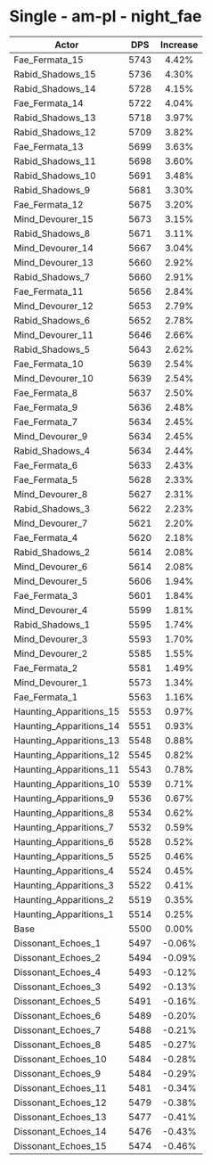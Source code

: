# Single - am-pl - night_fae
| Actor | DPS | Increase |
|---|:---:|:---:|
|Fae_Fermata_15|5743|4.42%|
|Rabid_Shadows_15|5736|4.30%|
|Rabid_Shadows_14|5728|4.15%|
|Fae_Fermata_14|5722|4.04%|
|Rabid_Shadows_13|5718|3.97%|
|Rabid_Shadows_12|5709|3.82%|
|Fae_Fermata_13|5699|3.63%|
|Rabid_Shadows_11|5698|3.60%|
|Rabid_Shadows_10|5691|3.48%|
|Rabid_Shadows_9|5681|3.30%|
|Fae_Fermata_12|5675|3.20%|
|Mind_Devourer_15|5673|3.15%|
|Rabid_Shadows_8|5671|3.11%|
|Mind_Devourer_14|5667|3.04%|
|Mind_Devourer_13|5660|2.92%|
|Rabid_Shadows_7|5660|2.91%|
|Fae_Fermata_11|5656|2.84%|
|Mind_Devourer_12|5653|2.79%|
|Rabid_Shadows_6|5652|2.78%|
|Mind_Devourer_11|5646|2.66%|
|Rabid_Shadows_5|5643|2.62%|
|Fae_Fermata_10|5639|2.54%|
|Mind_Devourer_10|5639|2.54%|
|Fae_Fermata_8|5637|2.50%|
|Fae_Fermata_9|5636|2.48%|
|Fae_Fermata_7|5634|2.45%|
|Mind_Devourer_9|5634|2.45%|
|Rabid_Shadows_4|5634|2.44%|
|Fae_Fermata_6|5633|2.43%|
|Fae_Fermata_5|5628|2.33%|
|Mind_Devourer_8|5627|2.31%|
|Rabid_Shadows_3|5622|2.23%|
|Mind_Devourer_7|5621|2.20%|
|Fae_Fermata_4|5620|2.18%|
|Rabid_Shadows_2|5614|2.08%|
|Mind_Devourer_6|5614|2.08%|
|Mind_Devourer_5|5606|1.94%|
|Fae_Fermata_3|5601|1.84%|
|Mind_Devourer_4|5599|1.81%|
|Rabid_Shadows_1|5595|1.74%|
|Mind_Devourer_3|5593|1.70%|
|Mind_Devourer_2|5585|1.55%|
|Fae_Fermata_2|5581|1.49%|
|Mind_Devourer_1|5573|1.34%|
|Fae_Fermata_1|5563|1.16%|
|Haunting_Apparitions_15|5553|0.97%|
|Haunting_Apparitions_14|5551|0.93%|
|Haunting_Apparitions_13|5548|0.88%|
|Haunting_Apparitions_12|5545|0.82%|
|Haunting_Apparitions_11|5543|0.78%|
|Haunting_Apparitions_10|5539|0.71%|
|Haunting_Apparitions_9|5536|0.67%|
|Haunting_Apparitions_8|5534|0.62%|
|Haunting_Apparitions_7|5532|0.59%|
|Haunting_Apparitions_6|5528|0.52%|
|Haunting_Apparitions_5|5525|0.46%|
|Haunting_Apparitions_4|5524|0.45%|
|Haunting_Apparitions_3|5522|0.41%|
|Haunting_Apparitions_2|5519|0.35%|
|Haunting_Apparitions_1|5514|0.25%|
|Base|5500|0.00%|
|Dissonant_Echoes_1|5497|-0.06%|
|Dissonant_Echoes_2|5494|-0.09%|
|Dissonant_Echoes_4|5493|-0.12%|
|Dissonant_Echoes_3|5492|-0.13%|
|Dissonant_Echoes_5|5491|-0.16%|
|Dissonant_Echoes_6|5489|-0.20%|
|Dissonant_Echoes_7|5488|-0.21%|
|Dissonant_Echoes_8|5485|-0.27%|
|Dissonant_Echoes_10|5484|-0.28%|
|Dissonant_Echoes_9|5484|-0.29%|
|Dissonant_Echoes_11|5481|-0.34%|
|Dissonant_Echoes_12|5479|-0.38%|
|Dissonant_Echoes_13|5477|-0.41%|
|Dissonant_Echoes_14|5476|-0.43%|
|Dissonant_Echoes_15|5474|-0.46%|
